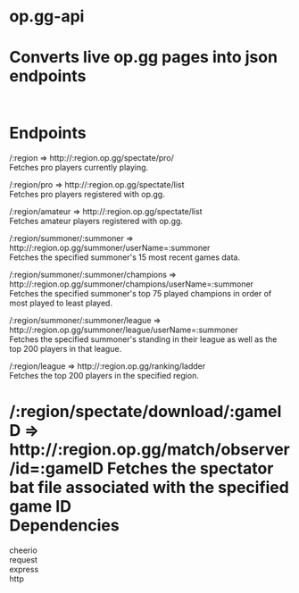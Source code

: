 op.gg-api
=========
Converts live op.gg pages into json endpoints  
<br><br>
Endpoints
==========
/:region => http://:region.op.gg/spectate/pro/  
Fetches pro players currently playing.

/:region/pro => http://:region.op.gg/spectate/list  
Fetches pro players registered with op.gg.

/:region/amateur => http://:region.op.gg/spectate/list  
Fetches amateur players registered with op.gg.

/:region/summoner/:summoner => http://:region.op.gg/summoner/userName=:summoner  
Fetches the specified summoner's 15 most recent games data.

/:region/summoner/:summoner/champions => http://:region.op.gg/summoner/champions/userName=:summoner  
Fetches the specified summoner's top 75 played champions in order of most played to least played.

/:region/summoner/:summoner/league => http://:region.op.gg/summoner/league/userName=:summoner  
Fetches the specified summoner's standing in their league as well as the top 200 players in that league.

/:region/league => http://:region.op.gg/ranking/ladder  
Fetches the top 200 players in the specified region.

/:region/spectate/download/:gameID => http://:region.op.gg/match/observer/id=:gameID
Fetches the spectator bat file associated with the specified game ID
<br>
Dependencies
==========
cheerio  
request  
express  
http
